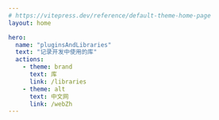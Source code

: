 ```yaml
---
# https://vitepress.dev/reference/default-theme-home-page
layout: home

hero:
  name: "pluginsAndLibraries"
  text: "记录开发中使用的库"
  actions:
    - theme: brand
      text: 库
      link: /libraries
    - theme: alt
      text: 中文网
      link: /webZh
---
```


